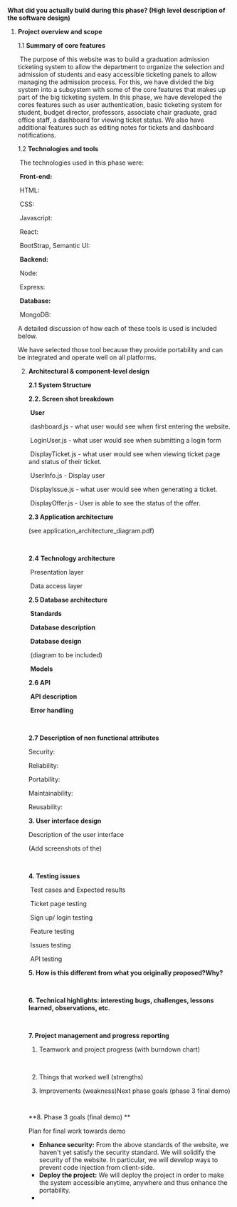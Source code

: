**What did you actually build during this phase? (High level description of the software design)**

1. **Project overview and scope**

   1.1 **Summary of core features**

   ​	The purpose of this website was to build a graduation admission ticketing system 	to allow the department to organize the selection and admission of students and easy accessible ticketing panels to allow managing the admission process. For this, we have divided the big system into a subsystem with some of the core features that makes up part of the big ticketing system. In this phase, we have developed the cores features such as user authentication, basic ticketing system for student, budget director, professors, associate chair graduate, grad office staff, a dashboard for viewing ticket status. We also have additional features such as editing notes for tickets and dashboard notifications. 

   1.2 **Technologies and tools**

   ​	The technologies used in this phase were: 

   ​	**Front-end:** 

   ​	HTML: 

   ​	CSS: 

   ​	Javascript: 

   ​	React:

   ​	BootStrap, Semantic UI: 

   ​	**Backend:** 

   ​	Node:

   ​	Express: 

   ​	**Database:** 

   ​	MongoDB:

   A detailed discussion of how each of these tools is used is included below.

   We have selected those tool because they provide portability and can be integrated and operate well on all platforms. 

   2. **Architectural & component-level design**

      **2.1 System Structure** 

      **2.2. Screen shot breakdown**

      ​	**User** 

      ​	dashboard.js - what user would see when first entering the website. 

      ​	LoginUser.js - what user would see when submitting a login form

      ​	DisplayTicket.js - what user would see when viewing ticket page and status of their ticket.

      ​	UserInfo.js - Display user 

      ​	DisplayIssue.js - what user would see when generating a ticket.

      ​	DisplayOffer.js - User is able to see the status of the offer.

      **2.3 Application architecture**

      (see application_architecture_diagram.pdf)

      ​	

      **2.4** **Technology architecture**

      ​	Presentation layer

      ​	Data access layer

      **2.5 Database architecture**

      ​	**Standards**

      ​	**Database description**

      ​		 **Database design**

      ​		(diagram to be included)

      ​		**Models**

      **2.6 API**

      ​	**API description**

      ​	**Error handling**

      ​	

      **2.7 Description of non functional attributes**

      Security: 

      Reliability:

      Portability:

      Maintainability:

      Reusability:

      **3. User interface design**

      Description of the user interface

      (Add screenshots of the)

      ​

      **4. Testing issues**

      ​	Test cases and Expected results

      ​		Ticket page testing

      ​		Sign up/ login testing

      ​		Feature testing

      ​		Issues testing

      ​		API testing

      **5. How is this different from what you originally proposed?Why?**

      ​

      **6. Technical highlights: interesting bugs, challenges, lessons learned, observations, etc.**

      ​

      **7. Project management and progress reporting**

      1.   Teamwork and project progress (with burndown chart)

           ​

      	2. Things that worked well (strengths)

      	3. Improvements (weakness)Next phase goals (phase 3 final demo)

          ​

      **8. Phase 3 goals (final demo) **

      Plan for final work towards demo

      - **Enhance security:** From the above standards of the website, we haven't yet satisfy the security standard. We will solidify the security of the website. In particular, we will develop ways to prevent code injection from client-side. 
      - **Deploy the project:** We will deploy the project in order to make the system accessible anytime, anywhere and thus enhance the portability. 
      - ​

      ​

      ​